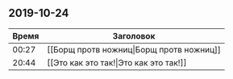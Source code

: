 ## 2019-10-24
| Время | Заголовок |
| --- | --- |
| 00:27 | [[Борщ протв ножниц\|Борщ протв ножниц]] |
| 20:44 | [[Это как это так!\|Это как это так!]] |
